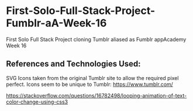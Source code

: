 # First-Solo-Full-Stack-Project-Fumblr-aA-Week-16
First Solo Full Stack Project cloning Tumblr aliased as Fumblr appAcademy Week 16


## References and Technologies Used:

SVG Icons taken from the original Tumblr site to allow the required pixel perfect. Icons seem to be unique to Tumblr: https://www.tumblr.com/

https://stackoverflow.com/questions/16782498/looping-animation-of-text-color-change-using-css3



